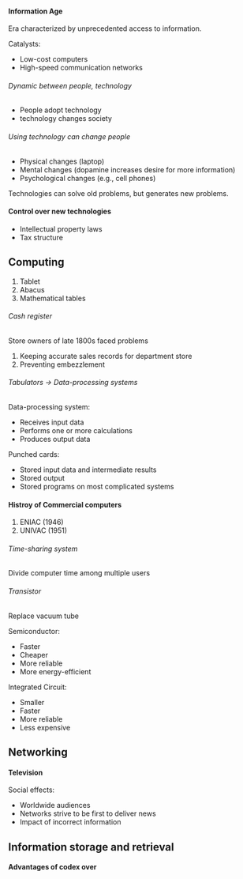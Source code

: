 #### Information Age
Era characterized by unprecedented access to information.

Catalysts:
- Low-cost computers
- High-speed communication networks

###### Dynamic between people, technology
- People adopt technology
- technology changes society

###### Using technology can change people
- Physical changes (laptop)
- Mental changes (dopamine increases desire for more information)
- Psychological changes (e.g., cell phones)

Technologies can solve old problems, but generates new problems.

#### Control over new technologies
- Intellectual property laws
- Tax structure

## Computing
1. Tablet
2. Abacus
3. Mathematical tables

###### Cash register
Store owners of late 1800s faced problems
1. Keeping accurate sales records for department store
2. Preventing embezzlement

###### Tabulators -> Data-processing systems
Data-processing system:
- Receives input data
- Performs one or more calculations
- Produces output data

Punched cards:
- Stored input data and intermediate results
- Stored output
- Stored programs on most complicated systems

#### Histroy of Commercial computers
1. ENIAC (1946)
2. UNIVAC (1951)

###### Time-sharing system
Divide computer time among multiple users

###### Transistor
Replace vacuum tube

Semiconductor:
- Faster
- Cheaper
- More reliable
- More energy-efficient

Integrated Circuit:
- Smaller
- Faster
- More reliable
- Less expensive

## Networking
#### Television
Social effects:
- Worldwide audiences
- Networks strive to be first to deliver news
- Impact of incorrect information

## Information storage and retrieval
#### Advantages of codex over

